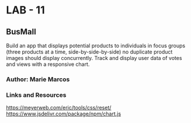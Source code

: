 # LAB - 11

## BusMall

Build an app that displays potential products to individuals in focus groups (three products at a time, side-by-side-by-side) no duplicate product images should display concurrently. Track and display user data of votes and views with a responsive chart.

### Author: Marie Marcos

### Links and Resources
https://meyerweb.com/eric/tools/css/reset/
https://www.jsdelivr.com/package/npm/chart.js